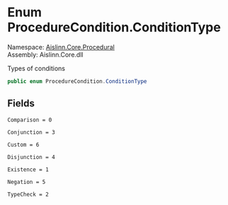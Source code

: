 # <a id="Aislinn_Core_Procedural_ProcedureCondition_ConditionType"></a> Enum ProcedureCondition.ConditionType

Namespace: [Aislinn.Core.Procedural](Aislinn.Core.Procedural.md)  
Assembly: Aislinn.Core.dll  

Types of conditions

```csharp
public enum ProcedureCondition.ConditionType
```

## Fields

`Comparison = 0` 

`Conjunction = 3` 

`Custom = 6` 

`Disjunction = 4` 

`Existence = 1` 

`Negation = 5` 

`TypeCheck = 2` 

